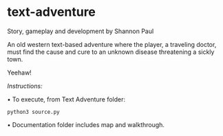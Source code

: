 # text-adventure
Story, gameplay and development by Shannon Paul

An old western text-based adventure where the player, a traveling doctor, must find the cause and cure to an unknown disease threatening a sickly town.

Yeehaw!

_Instructions:_

  • To execute, from Text Adventure folder:

    python3 source.py

  • Documentation folder includes map and walkthrough.
